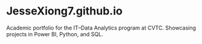 # JesseXiong7.github.io
Academic portfolio for the IT–Data Analytics program at CVTC. Showcasing projects in Power BI, Python, and SQL.
